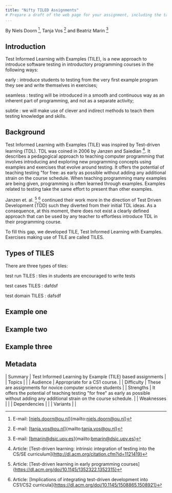 ```yaml
---
title: "Nifty TILED Assignments"
# Prepare a draft of the web page for your assignment, including the table of metadata described below. The purpose of the web page is to introduce the assignment to another educator.
...
```


By Niels Doorn [^1], Tanja Vos [^2] and Beatriz Marin [^3]

## Introduction

Test Informed Learning with Examples (TILE), is a new approach to introduce software testing in introductory programming courses in the following ways:

early 
:	introduce students to testing from the very first example program they see and write themselves in exercises;

seamless 
:	testing will be introduced in a smooth and continuous way as an inherent part of programming, and not as a separate activity;

subtle
:	we will make use of clever and indirect methods to teach them testing knowledge and skills.


## Background

Test Informed Learning with Examples (TILE) was inspired by Test-driven learning (TDL). 
TDL was coined in 2006 by Janzen and Saiedian [^4]. 
It describes a pedagogical approach to teaching computer programming that involves introducing and exploring new programming concepts using examples and exercises that evolve around testing. 
It offers the potential of teaching testing "for free: as early as possible without adding any additional strain on the course schedule. 
When teaching programming many examples are being given, programming is often learned through examples. 
Examples related to testing take the same effort to present than other examples.

Janzen et. al. [^5] [^6] continued their work more in the direction of Test Driven Development (TDD) such they diverted from their initial TDL ideas. 
As a consequence, at this moment, there does not exist a clearly defined approach that can be used by any teacher to effortless introduce TDL in their programming course. 

To fill this gap, we developed TILE, Test Informed Learning with Examples.
Exercises making use of TILE are called TILES.

## Types of TILES

There are three types of tiles:

test run TILES
:	tiles in students are encouraged to write tests

test cases TILES
:	dafdsf

test domain TILES
:	dafsdf

## Example one

## Example two

## Example three

## Metadata

| Summary 		| Test Informed Learning by Example (TILE) based assignments |
| Topics 		| |
| Audience 		| Appropriate for a CS1 course. |
| Difficulty 	| These are assignments for novice computer science students |
| Strengths 	| It offers the potential of teaching testing "for free" as early as possible without adding any additional strain on the course schedule. |
| Weaknesses 	| |
| Dependencies 	| |
| Variants 		| |
                                                                                                      

[^1]: E-mail: [niels.doorn@ou.nl]{mailto:niels.doorn@ou.nl}
[^2]: E-mail: [tanja.vos@ou.nl]{mailto:tanja.vos@ou.nl}
[^3]: E-mail: [bmarin@dsic.upv.es]{mailto:bmarin@dsic.upv.es}
[^4]: Article: [Test-driven learning: intrinsic integration of testing into the CS/SE curriculum]{http://dl.acm.org/citation.cfm?id=1121419}
[^5]: Article: [Test-driven learning in early programming courses]{https://dl.acm.org/doi/10.1145/1352322.1352315} 
[^6]: Article: [Implications of integrating test-driven development into CS1/CS2 curricula]{https://dl.acm.org/doi/10.1145/1508865.1508921} 
